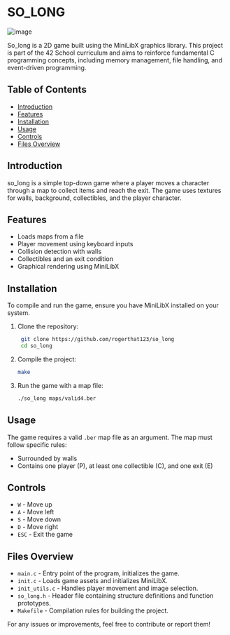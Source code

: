 # SO\_LONG

![image](https://github.com/user-attachments/assets/595b451d-bf23-4228-be83-bf84fbd61afe)


So\_long is a 2D game built using the MiniLibX graphics library. This project is part of the 42 School curriculum and aims to reinforce fundamental C programming concepts, including memory management, file handling, and event-driven programming.

## Table of Contents

- [Introduction](#introduction)
- [Features](#features)
- [Installation](#installation)
- [Usage](#usage)
- [Controls](#controls)
- [Files Overview](#files-overview)

## Introduction

so\_long is a simple top-down game where a player moves a character through a map to collect items and reach the exit. The game uses textures for walls, background, collectibles, and the player character.

## Features

- Loads maps from a file
- Player movement using keyboard inputs
- Collision detection with walls
- Collectibles and an exit condition
- Graphical rendering using MiniLibX

## Installation

To compile and run the game, ensure you have MiniLibX installed on your system.

1. Clone the repository:
   ```sh
    git clone https://github.com/rogerthat123/so_long
    cd so_long
    ```
2. Compile the project:
   ```sh
   make
   ```
3. Run the game with a map file:
   ```sh
   ./so_long maps/valid4.ber
   ```

## Usage

The game requires a valid `.ber` map file as an argument. The map must follow specific rules:

- Surrounded by walls
- Contains one player (P), at least one collectible (C), and one exit (E)

## Controls

- `W` - Move up
- `A` - Move left
- `S` - Move down
- `D` - Move right
- `ESC` - Exit the game

## Files Overview

- `main.c` - Entry point of the program, initializes the game.
- `init.c` - Loads game assets and initializes MiniLibX.
- `init_utils.c` - Handles player movement and image selection.
- `so_long.h` - Header file containing structure definitions and function prototypes.
- `Makefile` - Compilation rules for building the project.



For any issues or improvements, feel free to contribute or report them!

